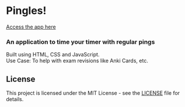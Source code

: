 # Pingles!
<a href="https://thecosmicnoise.github.io/Pingles/"> Access the app here </a>

### An application to time your timer with regular pings
<p>Built using HTML, CSS and JavaScript.<br>
Use Case: To help with exam revisions like Anki Cards, etc.</p>

## License
This project is licensed under the MIT License - see the [LICENSE](./LICENSE) file for details.
